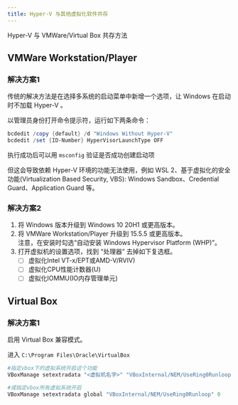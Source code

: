 ```yaml
---
title: Hyper-V 与其他虚拟化软件共存
---
```


Hyper-V 与 VMWare/Virtual Box 共存方法

## VMWare Workstation/Player

### 解决方案1
传统的解决方法是在选择多系统的启动菜单中新增一个选项，让 Windows 在启动时不加载 Hyper-V 。

以管理员身份打开命令提示符，运行如下两条命令：
```powershell
bcdedit /copy {default} /d "Windows Without Hyper-V"
bcdedit /set {ID-Number} HyperVisorLaunchType OFF
```
执行成功后可以用 `msconfig` 验证是否成功创建启动项


但这会导致依赖 Hyper-V 环境的功能无法使用，例如 WSL 2、基于虚拟化的安全功能(Virtualization Based Security, VBS): Windows Sandbox、Credential Guard、Application Guard 等。
### 解决方案2

1. 将 Windows 版本升级到 Windows 10 20H1 或更高版本。
2. 将 VMWare Workstation/Player 升级到 15.5.5 或更高版本。  
    注意，在安装时勾选“自动安装 Windows Hypervisor Platform (WHP)”。
3. 打开虚拟机的设置选项，找到 “处理器” 去掉如下复选框。
   - [ ] 虚拟化Intel VT-x/EPT或AMD-V/RVIV)
   - [ ] 虚拟化CPU性能计数器(U)
   - [ ] 虚拟化IOMMU(IO内存管理单元)

## Virtual Box
### 解决方案1
启用 Virtual Box 兼容模式。

进入 `C:\Program Files\Oracle\VirtualBox`
```powershell
#指定vbox下的虚拟系统开启这个功能
VBoxManage setextradata "<虚拟机名字>" "VBoxInternal/NEM/UseRing0Runloop" 0

#或指定vbox所有虚拟系统开启
VBoxManage setextradata global "VBoxInternal/NEM/UseRing0Runloop" 0
```